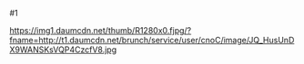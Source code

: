 #1

https://img1.daumcdn.net/thumb/R1280x0.fjpg/?fname=http://t1.daumcdn.net/brunch/service/user/cnoC/image/JQ_HusUnDX9WANSKsVQP4CzcfV8.jpg

